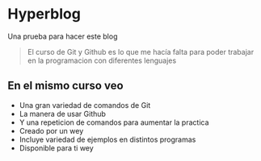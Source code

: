 # Hyperblog 
Una prueba para hacer este blog 
> El curso de Git y Github es lo que me hacía falta para poder trabajar en la programacion con diferentes lenguajes

## En el mismo curso veo 
* Una gran variedad de comandos de Git
* La manera de usar Github
* Y una repeticion de comandos para aumentar la practica
* Creado por un wey
* Incluye variedad de ejemplos en distintos programas
* Disponible para ti wey
